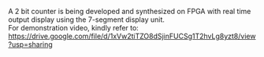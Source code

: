A 2 bit counter is being developed and synthesized on FPGA with real time output display using the 7-segment display unit.
<br>For demonstration video, kindly refer to:<br>
https://drive.google.com/file/d/1xVw2tiTZO8dSjinFUCSg1T2hvLg8yzt8/view?usp=sharing
